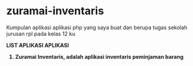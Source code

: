 # zuramai-inventaris
Kumpulan aplikasi aplikasi php yang saya buat dan berupa tugas sekolah jurusan rpl pada kelas 12 ku

<b>LIST APLIKASI APLIKASI<b>
  1. Zuramai Inventaris, adalah aplikasi inventaris peminjaman barang
      


